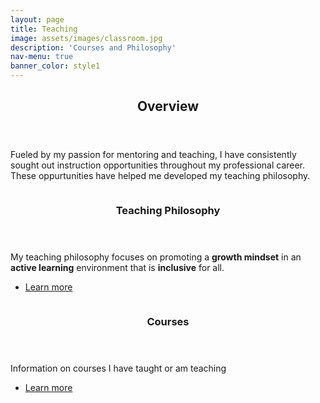 ```yaml
---
layout: page
title: Teaching
image: assets/images/classroom.jpg
description: 'Courses and Philosophy'
nav-menu: true
banner_color: style1
---
```


<!-- One -->
<section id="overview">
	<div class="inner">
		<header class="major">
			<h2>Overview</h2>
		</header>
		<p>  Fueled by my passion for mentoring and teaching, I have consistently sought out instruction opportunities throughout my professional career. These oppurtunities have helped me developed my teaching philosophy. </p>
	</div>
</section>

<!-- Two -->
<section id="projects" class="spotlights">
	<section>
		<a href="teaching/philosophy.html" class="image">
			<img src="{% link assets/images/philosophy.jpg %}" alt="" data-position="bottom center" />
		</a>
		<div class="content">
			<div class="inner">
				<header class="major">
					<h3>Teaching Philosophy</h3>
				</header>
				<p> My teaching philosophy focuses on promoting a <b>growth mindset</b> in an <b>active learning</b> environment that is <b>inclusive</b> for all.</p>
				<ul class="actions">
					<li><a href="teaching/philosophy.html" class="button">Learn more</a></li>
				</ul>
			</div>
		</div>
	</section>
	<section>
    		<a href="" class="image">
			<img src="{% link assets/images/lecture_hall.jpg %}" alt="" data-position="center center" />
		</a>
		<div class="content">
			<div class="inner">
				<header class="major">
					<h3>Courses</h3>
				</header>
				<p>Information on courses I have taught or am teaching </p>
				<ul class="actions">
					<li><a href="" class="button">Learn more</a></li>
				</ul>
			</div>
		</div>
	</section>
</section>